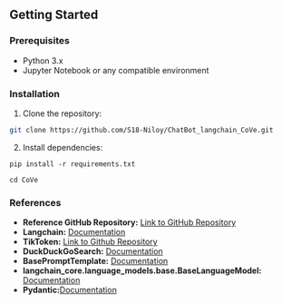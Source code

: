 ## Getting Started

### Prerequisites

- Python 3.x
- Jupyter Notebook or any compatible environment

### Installation

1. Clone the repository:

```bash
git clone https://github.com/S18-Niloy/ChatBot_langchain_CoVe.git
```
2. Install dependencies:
```
pip install -r requirements.txt
```
```
cd CoVe
```

### References
- **Reference GitHub Repository:** [Link to GitHub Repository](https://github.com/ritun16/chain-of-verification)
- **Langchain:** [Documentation](https://www.langchain.com/)
- **TikToken:** [Link to Github Repository](https://github.com/openai/tiktoken)
- **DuckDuckGoSearch:** [Documentation](https://pypi.org/project/duckduckgo-search/)
- **BasePromptTemplate:** [Documentation](https://api.python.langchain.com/en/latest/prompts/langchain_core.prompts.base.BasePromptTemplate.html)
- **langchain_core.language_models.base.BaseLanguageModel:** [Documentation](https://api.python.langchain.com/en/latest/language_models/langchain_core.language_models.base.BaseLanguageModel.html)
- **Pydantic:**[Documentation](https://docs.pydantic.dev/latest/) 
